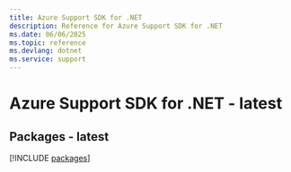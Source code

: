 ```yaml
---
title: Azure Support SDK for .NET
description: Reference for Azure Support SDK for .NET
ms.date: 06/06/2025
ms.topic: reference
ms.devlang: dotnet
ms.service: support
---
```

# Azure Support SDK for .NET - latest
## Packages - latest
[!INCLUDE [packages](support-index.md)]
